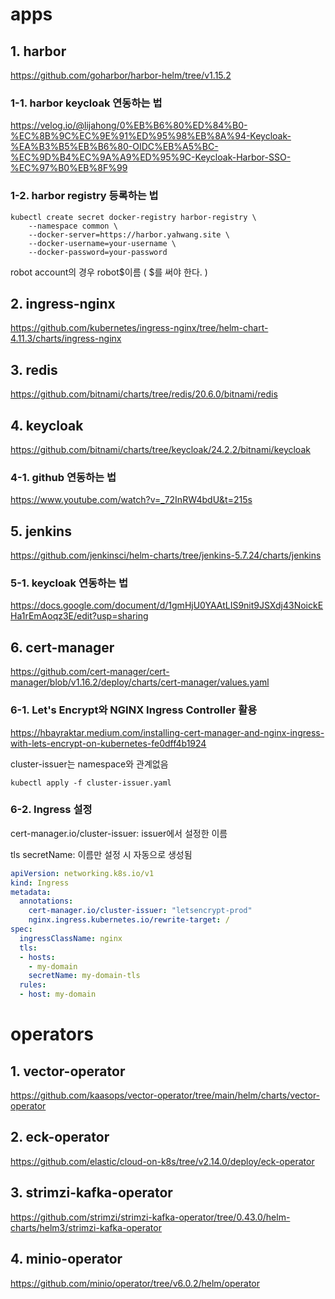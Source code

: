 # apps

## 1. harbor

https://github.com/goharbor/harbor-helm/tree/v1.15.2

### 1-1. harbor keycloak 연동하는 법

https://velog.io/@lijahong/0%EB%B6%80%ED%84%B0-%EC%8B%9C%EC%9E%91%ED%95%98%EB%8A%94-Keycloak-%EA%B3%B5%EB%B6%80-OIDC%EB%A5%BC-%EC%9D%B4%EC%9A%A9%ED%95%9C-Keycloak-Harbor-SSO-%EC%97%B0%EB%8F%99

### 1-2. harbor registry 등록하는 법

```
kubectl create secret docker-registry harbor-registry \
    --namespace common \
    --docker-server=https://harbor.yahwang.site \
    --docker-username=your-username \
    --docker-password=your-password
```

robot account의 경우 robot\$이름 ( \$를 써야 한다. )

## 2. ingress-nginx

https://github.com/kubernetes/ingress-nginx/tree/helm-chart-4.11.3/charts/ingress-nginx

## 3. redis

https://github.com/bitnami/charts/tree/redis/20.6.0/bitnami/redis

## 4. keycloak

https://github.com/bitnami/charts/tree/keycloak/24.2.2/bitnami/keycloak

### 4-1. github 연동하는 법

https://www.youtube.com/watch?v=_72InRW4bdU&t=215s

## 5. jenkins

https://github.com/jenkinsci/helm-charts/tree/jenkins-5.7.24/charts/jenkins

### 5-1. keycloak 연동하는 법

https://docs.google.com/document/d/1gmHjU0YAAtLIS9nit9JSXdj43NoickEHa1rEmAoqz3E/edit?usp=sharing

## 6. cert-manager

https://github.com/cert-manager/cert-manager/blob/v1.16.2/deploy/charts/cert-manager/values.yaml

### 6-1. Let's Encrypt와 NGINX Ingress Controller 활용

https://hbayraktar.medium.com/installing-cert-manager-and-nginx-ingress-with-lets-encrypt-on-kubernetes-fe0dff4b1924

cluster-issuer는 namespace와 관계없음

```
kubectl apply -f cluster-issuer.yaml
```

### 6-2. Ingress 설정

cert-manager.io/cluster-issuer: issuer에서 설정한 이름

tls secretName: 이름만 설정 시 자동으로 생성됨

```yaml
apiVersion: networking.k8s.io/v1
kind: Ingress
metadata:
  annotations:
    cert-manager.io/cluster-issuer: "letsencrypt-prod"
    nginx.ingress.kubernetes.io/rewrite-target: /
spec:
  ingressClassName: nginx
  tls:
  - hosts:
    - my-domain
    secretName: my-domain-tls
  rules:
  - host: my-domain
```

# operators

## 1. vector-operator

https://github.com/kaasops/vector-operator/tree/main/helm/charts/vector-operator

## 2. eck-operator

https://github.com/elastic/cloud-on-k8s/tree/v2.14.0/deploy/eck-operator

## 3. strimzi-kafka-operator

https://github.com/strimzi/strimzi-kafka-operator/tree/0.43.0/helm-charts/helm3/strimzi-kafka-operator

## 4. minio-operator

https://github.com/minio/operator/tree/v6.0.2/helm/operator